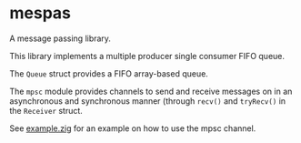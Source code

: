 # mespas

A message passing library.

This library implements a multiple producer single consumer FIFO queue.


The `Queue` struct provides a FIFO array-based queue.

The `mpsc` module provides channels to send and receive messages on in an asynchronous
and synchronous manner (through `recv()` and `tryRecv()` in the `Receiver` struct.

See [example.zig](example.zig) for an example on how to use the mpsc channel.
